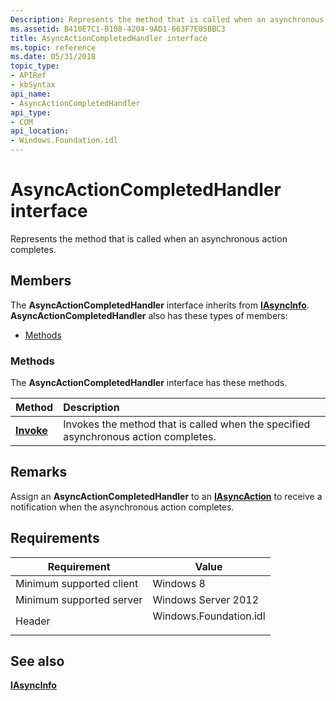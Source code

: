 ```yaml
---
Description: Represents the method that is called when an asynchronous action completes.
ms.assetid: B410E7C1-B108-4204-9AD1-663F7E05BBC3
title: AsyncActionCompletedHandler interface
ms.topic: reference
ms.date: 05/31/2018
topic_type:
- APIRef
- kbSyntax
api_name:
- AsyncActionCompletedHandler
api_type:
- COM
api_location:
- Windows.Foundation.idl
---
```


# AsyncActionCompletedHandler interface

Represents the method that is called when an asynchronous action completes.

## Members

The **AsyncActionCompletedHandler** interface inherits from [**IAsyncInfo**](/windows/win32/api/asyncinfo/nn-asyncinfo-iasyncinfo). **AsyncActionCompletedHandler** also has these types of members:

-   [Methods](#methods)

### Methods

The **AsyncActionCompletedHandler** interface has these methods.



| Method                                               | Description                                                                                    |
|:-----------------------------------------------------|:-----------------------------------------------------------------------------------------------|
| [**Invoke**](asyncactioncompletedhandler-invoke.md) | Invokes the method that is called when the specified asynchronous action completes.<br/> |



 

## Remarks

Assign an **AsyncActionCompletedHandler** to an [**IAsyncAction**](/windows/win32/api/windows.foundation/nn-windows-foundation-iasyncaction) to receive a notification when the asynchronous action completes.

## Requirements



| Requirement | Value |
|-------------------------------------|---------------------------------------------------------------------------------------------------|
| Minimum supported client<br/> | Windows 8<br/>                                                                              |
| Minimum supported server<br/> | Windows Server 2012<br/>                                                                    |
| Header<br/>                   | <dl> <dt>Windows.Foundation.idl</dt> </dl> |



## See also

<dl> <dt>

[**IAsyncInfo**](/windows/win32/api/asyncinfo/nn-asyncinfo-iasyncinfo)
</dt> </dl>

 

